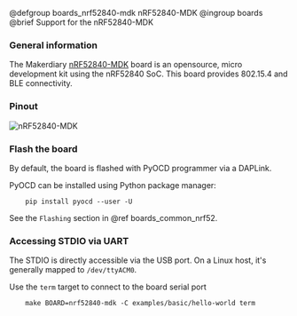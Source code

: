 @defgroup    boards_nrf52840-mdk nRF52840-MDK
@ingroup     boards
@brief       Support for the nRF52840-MDK

### General information

The Makerdiary [nRF52840-MDK](https://github.com/makerdiary/nrf52840-mdk) board
is an opensource, micro development kit using the nRF52840 SoC.
This board provides 802.15.4 and BLE connectivity.

### Pinout

![nRF52840-MDK](https://github.com/makerdiary/nrf52840-mdk/blob/master/docs/images/nrf52840-mdk-pinout.jpg?raw=true)

### Flash the board

By default, the board is flashed with PyOCD programmer via a DAPLink.

PyOCD can be installed using Python package manager:
```
    pip install pyocd --user -U
```

See the `Flashing` section in @ref boards_common_nrf52.


### Accessing STDIO via UART

The STDIO is directly accessible via the USB port. On a Linux host, it's
generally mapped to `/dev/ttyACM0`.

Use the `term` target to connect to the board serial port<br/>
```
    make BOARD=nrf52840-mdk -C examples/basic/hello-world term
```

